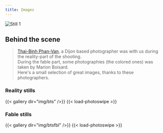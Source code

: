 ```yaml
---
title: Images
---
```


![Still 1](/img/stills/demaindargile-001.jpg)

## Behind the scene

> [Thai-Binh Phan-Van](https://thaibinhphanvan.com/Photographies/Argile), a Dijon based photographer was with us during the reality-part of the shooting.  
During the fable part, some photographies (the colored ones) was taken by Marion Boisard.  
Here's a small selection of great images, thanks to these photographers.

### Reality stills

{{< gallery dir="img/bts" />}} {{< load-photoswipe >}}

### Fable stills

{{< gallery dir="img/btsfbl" />}} {{< load-photoswipe >}}
